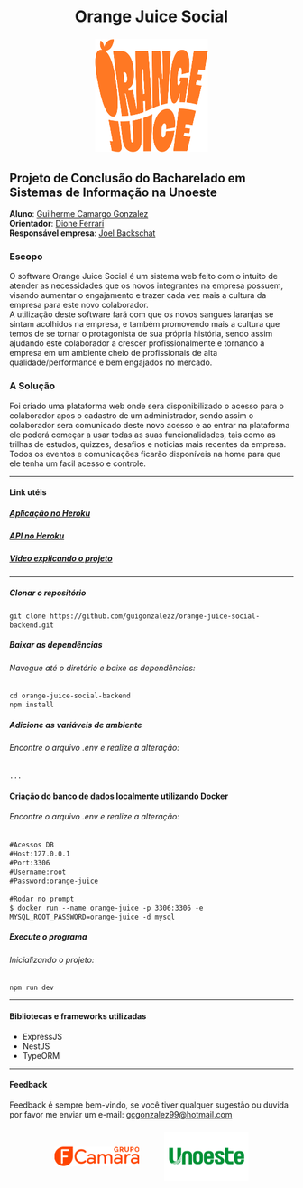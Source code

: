 <h1 width="100%"  align="center">Orange Juice Social</h1>
<h3 width="100%"  align="center"> 
  <img width="200" height="200" src="./docs/logo_cor3.png" alt="Logo Orange Juice">
</h3>

## Projeto de Conclusão do Bacharelado em Sistemas de Informação na Unoeste

**Aluno**: [Guilherme Camargo Gonzalez](https://github.com/GuilhermeGonzalez) </br>
**Orientador**: [Dione Ferrari](https://www.linkedin.com/in/dione-ferrari-a9362b93/) </br>
**Responsável empresa**: [Joel Backschat](https://www.linkedin.com/in/joel-backschat-2a027b2a/) </br>

### Escopo
O software Orange Juice Social é um sistema web feito com o intuito de atender
as necessidades que os novos integrantes na empresa possuem, visando
aumentar o engajamento e trazer cada vez mais a cultura da empresa para este
novo colaborador.</br>
A utilização deste software fará com que os novos sangues laranjas se sintam
acolhidos na empresa, e também promovendo mais a cultura que temos de se
tornar o protagonista de sua própria história, sendo assim ajudando este
colaborador a crescer profissionalmente e tornando a empresa em um ambiente
cheio de profissionais de alta qualidade/performance e bem engajados no
mercado.

### A Solução
Foi criado uma plataforma web onde sera disponibilizado o acesso para o colaborador apos o cadastro de um administrador, sendo assim o colaborador sera comunicado deste novo acesso e ao entrar na plataforma ele poderá começar a usar todas as suas funcionalidades, tais como as trilhas de estudos, quizzes, desafios e noticias mais recentes da empresa. Todos os eventos e comunicações ficarão disponíveis na home para que ele tenha um facil acesso e controle.

<hr/>

#### Link utéis
##### [Aplicação no Heroku](https://orange-juice-social-frontend.herokuapp.com)
##### [API no Heroku](https://orange-juice-social-backend.herokuapp.com/)
##### [Video explicando o projeto](https://youtu.be/VGPHE_CCFJA)

<hr/>


##### Clonar o repositório
```
git clone https://github.com/guigonzalezz/orange-juice-social-backend.git
```
##### Baixar as dependências
###### Navegue até o diretório e baixe as dependências:
```
cd orange-juice-social-backend
npm install
```

##### Adicione as variáveis de ambiente
###### Encontre o arquivo .env e realize a alteração:
```
...
```

#### Criação do banco de dados localmente utilizando Docker
###### Encontre o arquivo .env e realize a alteração:
```
#Acessos DB
#Host:127.0.0.1
#Port:3306
#Username:root
#Password:orange-juice

#Rodar no prompt
$ docker run --name orange-juice -p 3306:3306 -e MYSQL_ROOT_PASSWORD=orange-juice -d mysql
```

##### Execute o programa
###### Inicializando o projeto:
```
npm run dev
```

<hr/>

#### Bibliotecas e frameworks utilizadas
- ExpressJS
- NestJS
- TypeORM

<hr/>


#### Feedback

Feedback é sempre bem-vindo, se você tiver qualquer sugestão ou duvida por favor me enviar um e-mail: gcgonzalez99@hotmail.com

<h3 align="center" width='100%'>
    <img align="center" hspace="20" width="150" heigth="120" src="./docs/logo-fcamara.png" alt="Logo Fcamara">
    <img align="center" hspace="20" width="150" heigth="120" src="./docs/imgpadrao-removebg-preview.png" alt="Logo Unoeste">
</h3>
